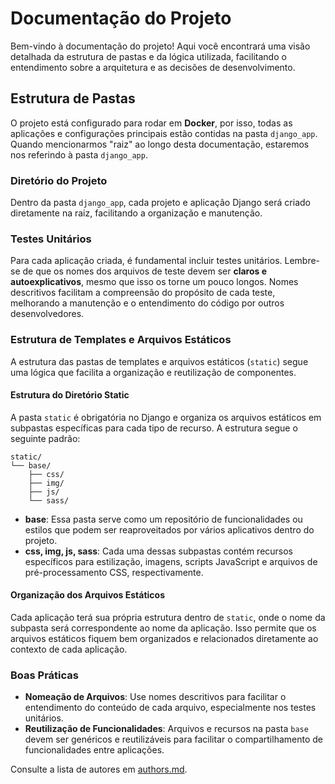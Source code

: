 # Documentação do Projeto

Bem-vindo à documentação do projeto! Aqui você encontrará uma visão detalhada da estrutura de pastas e da lógica utilizada, facilitando o entendimento sobre a arquitetura e as decisões de desenvolvimento.

## Estrutura de Pastas

O projeto está configurado para rodar em **Docker**, por isso, todas as aplicações e configurações principais estão contidas na pasta `django_app`. Quando mencionarmos "raiz" ao longo desta documentação, estaremos nos referindo à pasta `django_app`.

### Diretório do Projeto

Dentro da pasta `django_app`, cada projeto e aplicação Django será criado diretamente na raiz, facilitando a organização e manutenção.

### Testes Unitários

Para cada aplicação criada, é fundamental incluir testes unitários. Lembre-se de que os nomes dos arquivos de teste devem ser **claros e autoexplicativos**, mesmo que isso os torne um pouco longos. Nomes descritivos facilitam a compreensão do propósito de cada teste, melhorando a manutenção e o entendimento do código por outros desenvolvedores.

### Estrutura de Templates e Arquivos Estáticos

A estrutura das pastas de templates e arquivos estáticos (`static`) segue uma lógica que facilita a organização e reutilização de componentes.

#### Estrutura do Diretório Static

A pasta `static` é obrigatória no Django e organiza os arquivos estáticos em subpastas específicas para cada tipo de recurso. A estrutura segue o seguinte padrão:

```
static/
└── base/
    ├── css/
    ├── img/
    ├── js/
    └── sass/
```

- **base**: Essa pasta serve como um repositório de funcionalidades ou estilos que podem ser reaproveitados por vários aplicativos dentro do projeto.
- **css, img, js, sass**: Cada uma dessas subpastas contém recursos específicos para estilização, imagens, scripts JavaScript e arquivos de pré-processamento CSS, respectivamente.

#### Organização dos Arquivos Estáticos

Cada aplicação terá sua própria estrutura dentro de `static`, onde o nome da subpasta será correspondente ao nome da aplicação. Isso permite que os arquivos estáticos fiquem bem organizados e relacionados diretamente ao contexto de cada aplicação.

### Boas Práticas

- **Nomeação de Arquivos**: Use nomes descritivos para facilitar o entendimento do conteúdo de cada arquivo, especialmente nos testes unitários.
- **Reutilização de Funcionalidades**: Arquivos e recursos na pasta `base` devem ser genéricos e reutilizáveis para facilitar o compartilhamento de funcionalidades entre aplicações.

Consulte a lista de autores em [authors.md](./authors.md).
